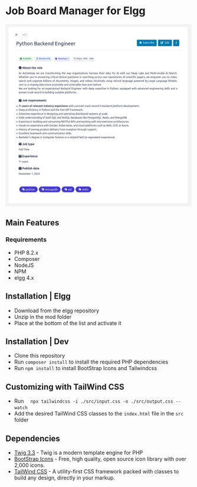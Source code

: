 # Job Board Manager for Elgg


<p align="center">
  
<img src="https://raw.githubusercontent.com/rjcalifornia/job-board-manager/refs/heads/master/assets/jobs-for-elgg.png" width="562">

<br>
</p>

## Main Features


### Requirements
* PHP 8.2.x
* Composer
* NodeJS
* NPM
* elgg 4.x

## Installation | Elgg
- Download from the elgg repository
- Unzip in the mod folder
- Place at the bottom of the list and activate it

## Installation | Dev
- Clone this repository
- Run ``` composer install ``` to install the required PHP dependencies
- Run ``` npm install ``` to install BootStrap Icons and Tailwindcss

## Customizing with TailWind CSS
- Run  ```   npx tailwindcss -i ./src/input.css -o ./src/output.css --watch ``` 
- Add the desired TailWind CSS classes to the ``` index.html ``` file in the ``` src ``` folder

## Dependencies

- [Twig 3.3](https://twig.symfony.com/) - Twig is a modern template engine for PHP
- [BootStrap Icons](https://icons.getbootstrap.com/) - Free, high quality, open source icon library with over 2,000 icons.
- [TailWind CSS](https://tailwindcss.com/) - A utility-first CSS framework packed with classes to build any design, directly in your markup.